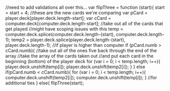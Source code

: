 //need to add validations all over this...
	var flipThree = function (start){
		start = start + 4;
		//these are the new cards we're comparing
		var pCard = player.deck[player.deck.length-start];
		var cCard = computer.deck[computer.deck.length-start];
		//take out all of the cards that get played
		//might have scoping issues with this
		temp = computer.deck.splice(computer.deck.length-(start), computer.deck.length-1);
		temp2 = player.deck.splice(player.deck.length-(start), player.deck.length-1);
		//if player is higher than computer
		if (pCard.numb > cCard.numb){
			//take out all of the ones five back through the end of the array
			//take the array of the cards taken out
			//and put each card in the beginning (bottom) of the player deck
			for (var i = 0; i < temp.length; i++){
				player.deck.unshift(temp[i]);
				player.deck.unshift(temp2[i]);
			}
		} else if(pCard.numb < cCard.numb){
				for (var i = 0; i < temp.length; i++){
					computer.deck.unshift(temp2[i]);
					computer.deck.unshift(temp[i]);
				}
			//for additional ties
		} else{
			flipThree(start);